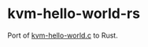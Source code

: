 # kvm-hello-world-rs

Port of
[kvm-hello-world.c](https://github.com/dpw/kvm-hello-world/blob/master/kvm-hello-world.c)
to Rust.
